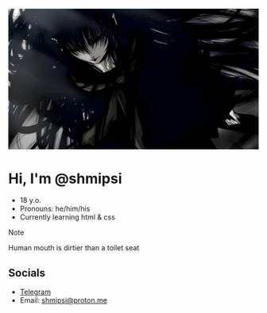 ![Banner](/IMG_3889.JPG)
# Hi, I'm @shmipsi
- 18 y.o.
- Pronouns: he/him/his
- Currently learning html & css
> [!Note]
> Human mouth is dirtier than a toilet seat

## Socials
- [Telegram](https://t.me/Anef_fr)
- Email: shmipsi@proton.me
<!---
shmipsi/shmipsi is a ✨ special ✨ repository because its `README.md` (this file) appears on your GitHub profile.
You can click the Preview link to take a look at your changes.
--->
